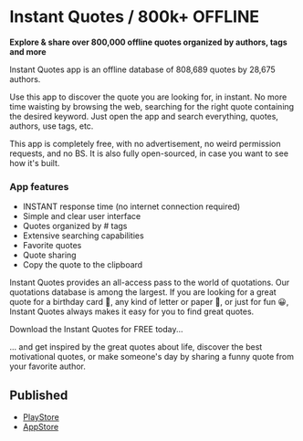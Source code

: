 # Instant Quotes / 800k+ OFFLINE

**Explore & share over 800,000 offline quotes organized by authors, tags and more**

Instant Quotes app is an offline database of 808,689 quotes by 28,675 authors.

Use this app to discover the quote you are looking for, in instant. No more time waisting by browsing the web,
searching for the right quote containing the desired keyword. Just open the app and search everything,
quotes, authors, use tags, etc.

This app is completely free, with no advertisement, no weird permission requests, and no BS.
It is also fully open-sourced, in case you want to see how it's built.

### App features
* INSTANT response time (no internet connection required)
* Simple and clear user interface
* Quotes organized by # tags
* Extensive searching capabilities
* Favorite quotes
* Quote sharing
* Copy the quote to the clipboard

Instant Quotes provides an all-access pass to the world of quotations. Our quotations database is among the largest.
If you are looking for a great quote for a birthday card 🎉, any kind of letter or paper 🧾, or just for fun 😀,
Instant Quotes always makes it easy for you to find great quotes.

Download the Instant Quotes for FREE today...

... and get inspired by the great quotes about life, discover the best motivational quotes,
or make someone's day by sharing a funny quote from your favorite author.

## Published
* [PlayStore](https://play.google.com/store/apps/details?id=com.lifequotes.bestquotes)
* [AppStore](https://apps.apple.com/us/app/instant-quotes-offline/id1632816303)

